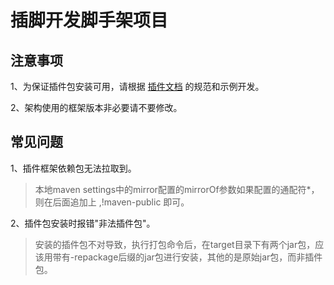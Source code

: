 # 插脚开发脚手架项目

## 注意事项
1、为保证插件包安装可用，请根据 [插件文档](https://fullstack-dao.feishu.cn/docx/doxcnu2EjetnyXmL1sYIooyrivp) 的规范和示例开发。

2、架构使用的框架版本非必要请不要修改。

## 常见问题
1、插件框架依赖包无法拉取到。
> 本地maven settings中的mirror配置的mirrorOf参数如果配置的通配符*，则在后面追加上 ,!maven-public 即可。

2、插件包安装时报错"非法插件包"。
> 安装的插件包不对导致，执行打包命令后，在target目录下有两个jar包，应该用带有-repackage后缀的jar包进行安装，其他的是原始jar包，而非插件包。
